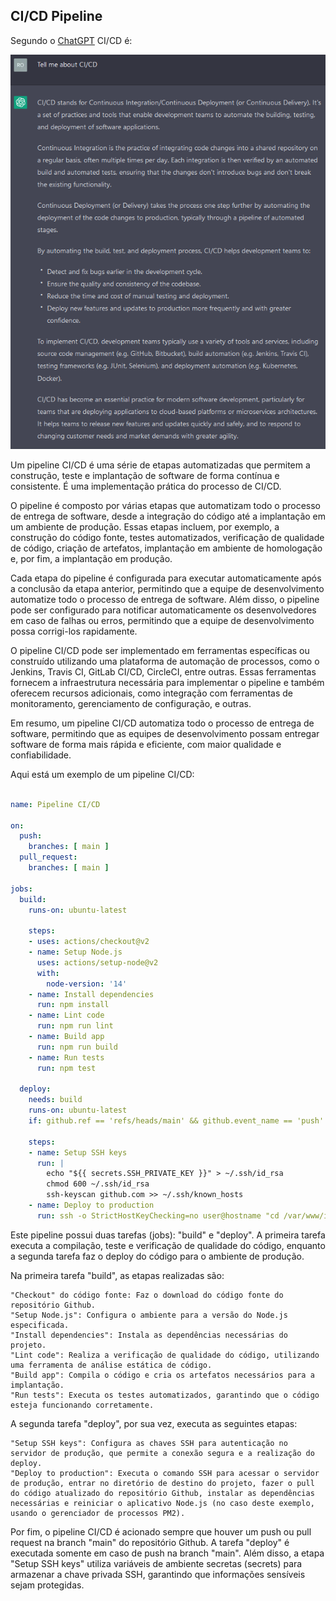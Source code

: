 ## CI/CD Pipeline

Segundo o [ChatGPT](https://chat.openai.com/) CI/CD é:

![CI/CD Pipeline](/images/ci-cd/chatGPT-ci-cd.PNG)


Um pipeline CI/CD é uma série de etapas automatizadas que permitem a construção, teste e implantação de software de forma contínua e consistente. É uma implementação prática do processo de CI/CD.

O pipeline é composto por várias etapas que automatizam todo o processo de entrega de software, desde a integração do código até a implantação em um ambiente de produção. Essas etapas incluem, por exemplo, a construção do código fonte, testes automatizados, verificação de qualidade de código, criação de artefatos, implantação em ambiente de homologação e, por fim, a implantação em produção.

Cada etapa do pipeline é configurada para executar automaticamente após a conclusão da etapa anterior, permitindo que a equipe de desenvolvimento automatize todo o processo de entrega de software. Além disso, o pipeline pode ser configurado para notificar automaticamente os desenvolvedores em caso de falhas ou erros, permitindo que a equipe de desenvolvimento possa corrigi-los rapidamente.

O pipeline CI/CD pode ser implementado em ferramentas específicas ou construído utilizando uma plataforma de automação de processos, como o Jenkins, Travis CI, GitLab CI/CD, CircleCI, entre outras. Essas ferramentas fornecem a infraestrutura necessária para implementar o pipeline e também oferecem recursos adicionais, como integração com ferramentas de monitoramento, gerenciamento de configuração, e outras.

Em resumo, um pipeline CI/CD automatiza todo o processo de entrega de software, permitindo que as equipes de desenvolvimento possam entregar software de forma mais rápida e eficiente, com maior qualidade e confiabilidade.

Aqui está um exemplo de um pipeline CI/CD:

```yaml

name: Pipeline CI/CD

on:
  push:
    branches: [ main ]
  pull_request:
    branches: [ main ]

jobs:
  build:
    runs-on: ubuntu-latest
    
    steps:
    - uses: actions/checkout@v2
    - name: Setup Node.js
      uses: actions/setup-node@v2
      with:
        node-version: '14'
    - name: Install dependencies
      run: npm install
    - name: Lint code
      run: npm run lint
    - name: Build app
      run: npm run build
    - name: Run tests
      run: npm test
      
  deploy:
    needs: build
    runs-on: ubuntu-latest
    if: github.ref == 'refs/heads/main' && github.event_name == 'push'
    
    steps:
    - name: Setup SSH keys
      run: |
        echo "${{ secrets.SSH_PRIVATE_KEY }}" > ~/.ssh/id_rsa
        chmod 600 ~/.ssh/id_rsa
        ssh-keyscan github.com >> ~/.ssh/known_hosts
    - name: Deploy to production
      run: ssh -o StrictHostKeyChecking=no user@hostname "cd /var/www/ifood && git pull && npm install && pm2 restart ifood"
```

Este pipeline possui duas tarefas (jobs): "build" e "deploy". A primeira tarefa executa a compilação, teste e verificação de qualidade do código, enquanto a segunda tarefa faz o deploy do código para o ambiente de produção.

Na primeira tarefa "build", as etapas realizadas são:

    "Checkout" do código fonte: Faz o download do código fonte do repositório Github.
    "Setup Node.js": Configura o ambiente para a versão do Node.js especificada.
    "Install dependencies": Instala as dependências necessárias do projeto.
    "Lint code": Realiza a verificação de qualidade do código, utilizando uma ferramenta de análise estática de código.
    "Build app": Compila o código e cria os artefatos necessários para a implantação.
    "Run tests": Executa os testes automatizados, garantindo que o código esteja funcionando corretamente.

A segunda tarefa "deploy", por sua vez, executa as seguintes etapas:

    "Setup SSH keys": Configura as chaves SSH para autenticação no servidor de produção, que permite a conexão segura e a realização do deploy.
    "Deploy to production": Executa o comando SSH para acessar o servidor de produção, entrar no diretório de destino do projeto, fazer o pull do código atualizado do repositório Github, instalar as dependências necessárias e reiniciar o aplicativo Node.js (no caso deste exemplo, usando o gerenciador de processos PM2).

Por fim, o pipeline CI/CD é acionado sempre que houver um push ou pull request na branch "main" do repositório Github. A tarefa "deploy" é executada somente em caso de push na branch "main". Além disso, a etapa "Setup SSH keys" utiliza variáveis de ambiente secretas (secrets) para armazenar a chave privada SSH, garantindo que informações sensíveis sejam protegidas.